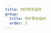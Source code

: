 ```yaml
---
title: PDF预览组件
group:
  title: PDF预览组件
  order: 3
---
```


<code src="../../docs/.demos/pdfviewer/index.tsx" />

<API />
